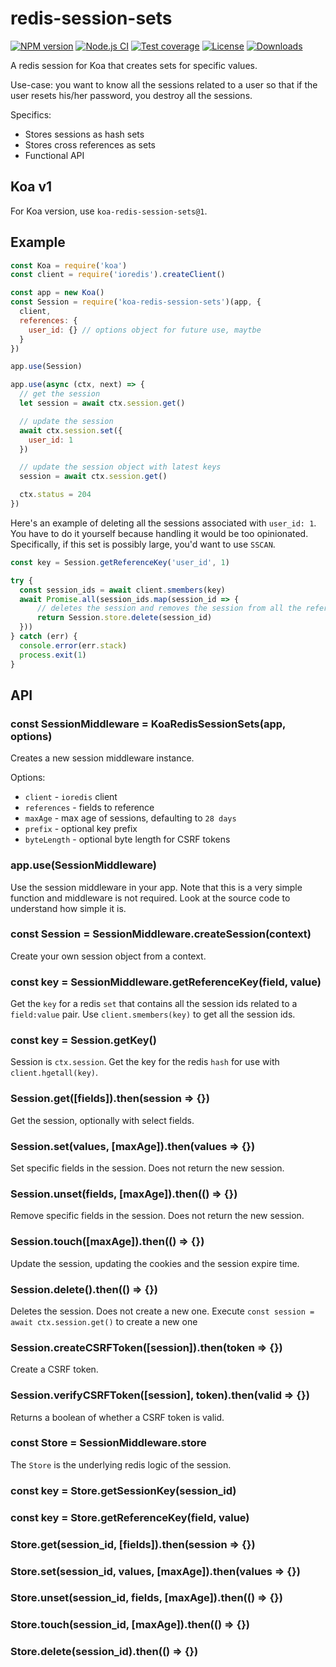 
# redis-session-sets

[![NPM version][npm-image]][npm-url]
[![Node.js CI](https://github.com/koajs/redis-session-sets/workflows/Node.js%20CI/badge.svg?branch=master)](https://github.com/koajs/redis-session-sets/actions?query=workflow%3A%22Node.js+CI%22)
[![Test coverage][codecov-image]][codecov-url]
[![License][license-image]][license-url]
[![Downloads][downloads-image]][downloads-url]

A redis session for Koa that creates sets for specific values.

Use-case: you want to know all the sessions related to a user so that if the user resets his/her password, you destroy all the sessions.

Specifics:

- Stores sessions as hash sets
- Stores cross references as sets
- Functional API

## Koa v1

For Koa version, use `koa-redis-session-sets@1`.

## Example

```js
const Koa = require('koa')
const client = require('ioredis').createClient()

const app = new Koa()
const Session = require('koa-redis-session-sets')(app, {
  client,
  references: {
    user_id: {} // options object for future use, maytbe
  }
})

app.use(Session)

app.use(async (ctx, next) => {
  // get the session
  let session = await ctx.session.get()

  // update the session
  await ctx.session.set({
    user_id: 1
  })

  // update the session object with latest keys
  session = await ctx.session.get()

  ctx.status = 204
})
```

Here's an example of deleting all the sessions associated with `user_id: 1`.
You have to do it yourself because handling it would be too opinionated.
Specifically, if this set is possibly large, you'd want to use `SSCAN`.

```js
const key = Session.getReferenceKey('user_id', 1)

try {
  const session_ids = await client.smembers(key)
  await Promise.all(session_ids.map(session_id => {
      // deletes the session and removes the session from all the referenced sets
      return Session.store.delete(session_id)
  }))
} catch (err) {
  console.error(err.stack)
  process.exit(1)
}
```

## API

### const SessionMiddleware = KoaRedisSessionSets(app, options)

Creates a new session middleware instance.

Options:

- `client` - `ioredis` client
- `references` - fields to reference
- `maxAge` - max age of sessions, defaulting to `28 days`
- `prefix` - optional key prefix
- `byteLength` - optional byte length for CSRF tokens

### app.use(SessionMiddleware)

Use the session middleware in your app.
Note that this is a very simple function and middleware is not required.
Look at the source code to understand how simple it is.

### const Session = SessionMiddleware.createSession(context)

Create your own session object from a context.

### const key = SessionMiddleware.getReferenceKey(field, value)

Get the `key` for a redis `set` that contains all the session ids related to a `field:value` pair.
Use `client.smembers(key)` to get all the session ids.

### const key = Session.getKey()

Session is `ctx.session`.
Get the key for the redis `hash` for use with `client.hgetall(key)`.

### Session.get([fields]).then(session => {})

Get the session, optionally with select fields.

### Session.set(values, [maxAge]).then(values => {})

Set specific fields in the session.
Does not return the new session.

### Session.unset(fields, [maxAge]).then(() => {})

Remove specific fields in the session.
Does not return the new session.

### Session.touch([maxAge]).then(() => {})

Update the session, updating the cookies and the session expire time.

### Session.delete().then(() => {})

Deletes the session.
Does not create a new one.
Execute `const session = await ctx.session.get()` to create a new one

### Session.createCSRFToken([session]).then(token => {})

Create a CSRF token.

### Session.verifyCSRFToken([session], token).then(valid => {})

Returns a boolean of whether a CSRF token is valid.

### const Store = SessionMiddleware.store

The `Store` is the underlying redis logic of the session.

### const key = Store.getSessionKey(session_id)

### const key = Store.getReferenceKey(field, value)

### Store.get(session_id, [fields]).then(session => {})

### Store.set(session_id, values, [maxAge]).then(values => {})

### Store.unset(session_id, fields, [maxAge]).then(() => {})

### Store.touch(session_id, [maxAge]).then(() => {})

### Store.delete(session_id).then(() => {})

[npm-image]: https://img.shields.io/npm/v/koa-redis-session-sets.svg?style=flat-square
[npm-url]: https://npmjs.org/package/koa-redis-session-sets
[codecov-image]: https://img.shields.io/codecov/c/github/koajs/redis-session-sets/master.svg?style=flat-square
[codecov-url]: https://codecov.io/github/koajs/redis-session-sets
[license-image]: http://img.shields.io/npm/l/koa-redis-session-sets.svg?style=flat-square
[license-url]: LICENSE
[downloads-image]: http://img.shields.io/npm/dm/koa-redis-session-sets.svg?style=flat-square
[downloads-url]: https://npmjs.org/package/koa-redis-session-sets
